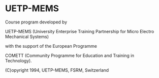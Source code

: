 # UETP-MEMS
Course program developed by 

UETP-MEMS (University Enterprise Training Partnership for Micro Electro Mechanical Systems) 

with the support of the European Programme 

COMETT (Community Programme for Education and Training in Technology).  

(C)opyright 1994, UETP-MEMS, FSRM, Switzerland
